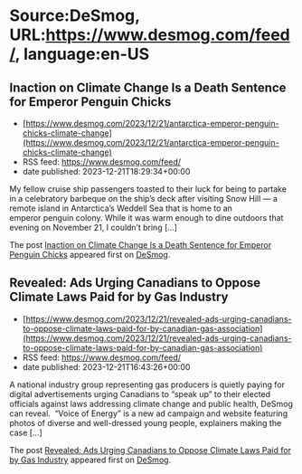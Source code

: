 # Source:DeSmog, URL:https://www.desmog.com/feed/, language:en-US

## Inaction on Climate Change Is a Death Sentence for Emperor Penguin Chicks
 - [https://www.desmog.com/2023/12/21/antarctica-emperor-penguin-chicks-climate-change](https://www.desmog.com/2023/12/21/antarctica-emperor-penguin-chicks-climate-change)
 - RSS feed: https://www.desmog.com/feed/
 - date published: 2023-12-21T18:29:34+00:00

<p>My fellow cruise ship passengers toasted to their luck for being to partake in a celebratory barbeque on the ship’s deck after visiting Snow Hill — a remote island in Antarctica’s Weddell Sea that is home to an emperor penguin colony. While it was warm enough to dine outdoors that evening on November 21, I couldn’t bring [&#8230;]</p>
<p>The post <a href="https://www.desmog.com/2023/12/21/antarctica-emperor-penguin-chicks-climate-change/">Inaction on Climate Change Is a Death Sentence for Emperor Penguin Chicks</a> appeared first on <a href="https://www.desmog.com">DeSmog</a>.</p>

## Revealed: Ads Urging Canadians to Oppose Climate Laws Paid for by Gas Industry
 - [https://www.desmog.com/2023/12/21/revealed-ads-urging-canadians-to-oppose-climate-laws-paid-for-by-canadian-gas-association](https://www.desmog.com/2023/12/21/revealed-ads-urging-canadians-to-oppose-climate-laws-paid-for-by-canadian-gas-association)
 - RSS feed: https://www.desmog.com/feed/
 - date published: 2023-12-21T16:43:26+00:00

<p>A national industry group representing gas producers is quietly paying for digital advertisements urging Canadians to “speak up” to their elected officials against laws addressing climate change and public health, DeSmog can reveal.&#160; “Voice of Energy” is a new ad campaign and website featuring photos of diverse and well-dressed young people, explainers making the case [&#8230;]</p>
<p>The post <a href="https://www.desmog.com/2023/12/21/revealed-ads-urging-canadians-to-oppose-climate-laws-paid-for-by-canadian-gas-association/">Revealed: Ads Urging Canadians to Oppose Climate Laws Paid for by Gas Industry</a> appeared first on <a href="https://www.desmog.com">DeSmog</a>.</p>

